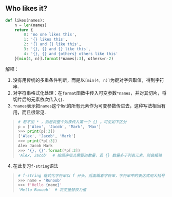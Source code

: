 
## Who likes it?

```python
def likes(names):
    n = len(names)
    return {
        0: 'no one likes this',
        1: '{} likes this', 
        2: '{} and {} like this', 
        3: '{}, {} and {} like this', 
        4: '{}, {} and {others} others like this'
    }[min(4, n)].format(*names[:3], others=n-2)
```
解释：
1. 没有用传统的多重条件判断，而是以`[min(4, n)]`为键对字典取值，得到字符串.
2. 对字符串格式化处理：在`format`函数中传入可变参数`*names`，并对其切片，将切片后的元素依次传入`{}`.
3. `*names`表示把`names`这个list的所有元素作为可变参数传进去，这种写法相当有用，而且很常见.
> ```python
> # 若不加 * ，则是将整个列表传入第一个 {} 。可见如下区分
> p = ['Alex', 'Jacob', 'Mark', 'Max']
> >>> print(p[:3])
> ['Alex', 'Jacob', 'Mark']
> >>> print(*p[:3])
> Alex Jacob Mark
> >>> '{}, {}'.format(*p[:3])
> 'Alex, Jacob'  # 按顺序填充需要的数量，若 {} 数量多于列表元素，则会报错
> ```
4. 在此复习`f-string`语法
> ```python
> # f-string 格式化字符串以 f 开头，后面跟着字符串，字符串中的表达式用大括号 {} 包起来，它会将变量或表达式计算后的值替换进去
> >>> name = 'Runoob'
> >>> f'Hello {name}'
> 'Hello Runoob'  # 将变量替换为值
> ```
